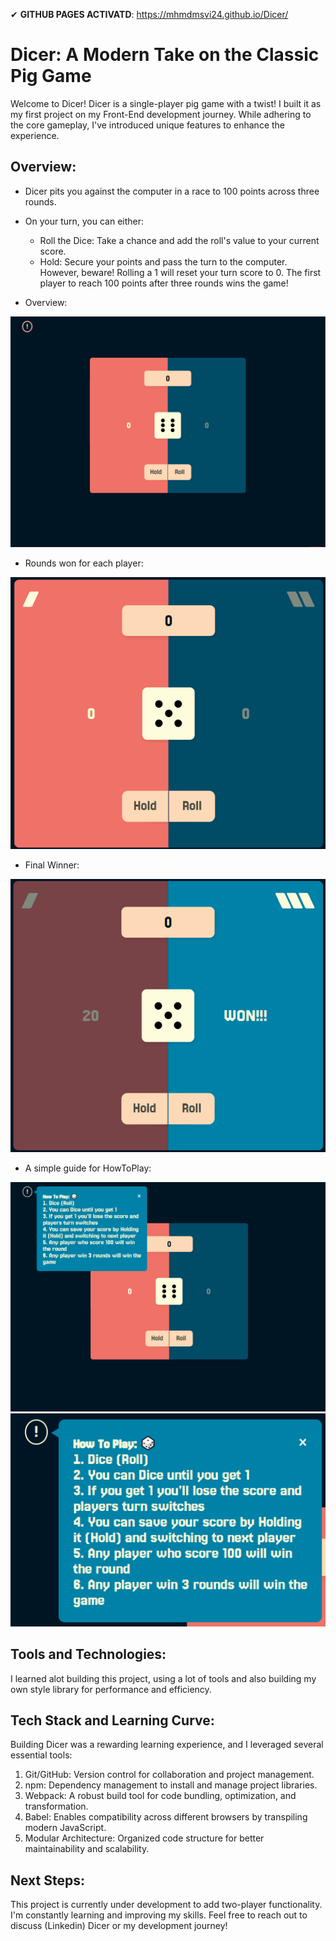 ✔ **GITHUB PAGES ACTIVATD**: https://mhmdmsvi24.github.io/Dicer/

# Dicer: A Modern Take on the Classic Pig Game
Welcome to Dicer!
Dicer is a single-player pig game with a twist! I built it as my first project on my Front-End 
development journey. While adhering to the core gameplay, I've introduced unique features to enhance 
the experience.

## Overview:
- Dicer pits you against the computer in a race to 100 points across three rounds.
- On your turn, you can either:
  - Roll the Dice: Take a chance and add the roll's value to your current score.
  - Hold: Secure your points and pass the turn to the computer.
However, beware! Rolling a 1 will reset your turn score to 0.
The first player to reach 100 points after three rounds wins the game!

- Overview:

![alt text](./readme/image-4.png)

- Rounds won for each player:

![alt text](./readme/image-1.png)

- Final Winner:

![alt text](./readme/image.png)

- A simple guide for HowToPlay:

![alt text](./readme/image-2.png)
![alt text](./readme/image-3.png)

## Tools and Technologies:
I learned alot building this project, using a lot of tools and also building my own style library for
performance and efficiency.

## Tech Stack and Learning Curve:
Building Dicer was a rewarding learning experience, and I leveraged several essential tools:
1. Git/GitHub: Version control for collaboration and project management.
2. npm: Dependency management to install and manage project libraries.
3. Webpack: A robust build tool for code bundling, optimization, and transformation.
4. Babel: Enables compatibility across different browsers by transpiling modern JavaScript.
5. Modular Architecture: Organized code structure for better maintainability and scalability.

## Next Steps:
This project is currently under development to add two-player functionality.
I'm constantly learning and improving my skills. Feel free to reach out to discuss (Linkedin) Dicer or my development journey!

